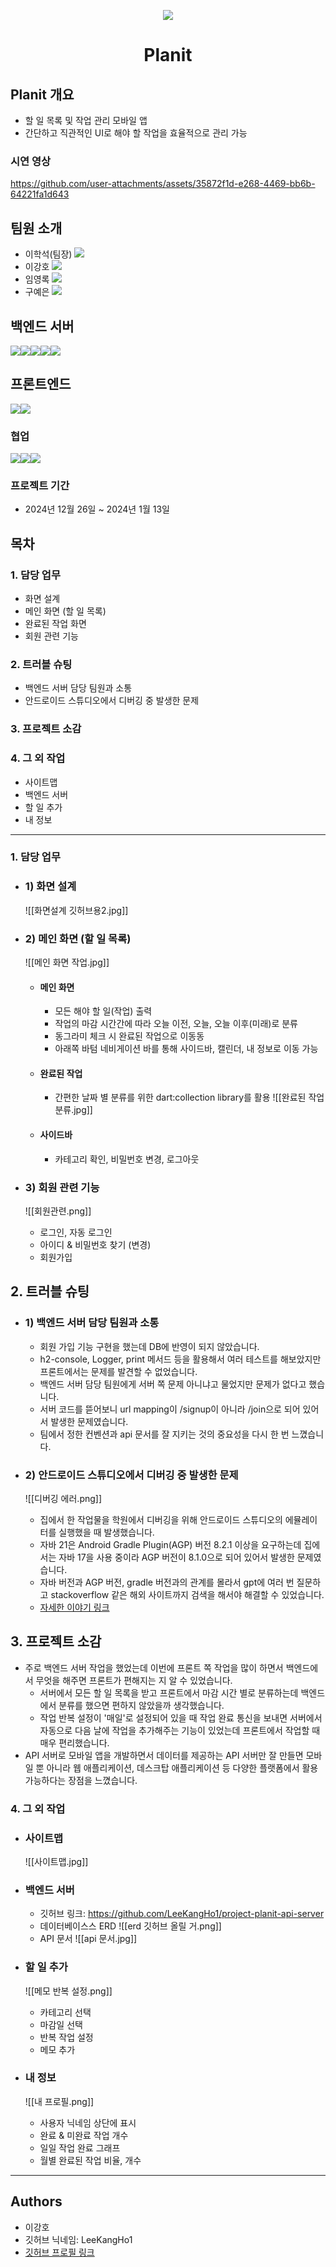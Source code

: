 <p align="center">
  <img src="https://github.com/user-attachments/assets/823da6bb-9faf-4484-ae33-e5a54abd04f7">
</p>

<h1 align="center">
  Planit
</h1>

## Planit 개요
- 할 일 목록 및 작업 관리 모바일 앱
- 간단하고 직관적인 UI로 해야 할 작업을 효율적으로 관리 가능
### 시연 영상
https://github.com/user-attachments/assets/35872f1d-e268-4469-bb6b-64221fa1d643
## 팀원 소개
- 이학석(팀장) [<img src="https://img.shields.io/badge/Git-이학석-red?logo=GITHUb">](https://github.com/HSLee1013)
- 이강호 [<img src="https://img.shields.io/badge/Git-이강호-green?logo=GITHUb">](https://github.com/LeeKangHo1) 
- 임영록 [<img src="https://img.shields.io/badge/Git-임영록-blue?logo=GITHUb">](https://github.com/Young14482) 
- 구예은 [<img src="https://img.shields.io/badge/Git-구예은-orange?logo=GITHUb">](https://github.com/goho11)
## 백엔드 서버
<img src="https://img.shields.io/badge/java-%23ED8B00.svg?style=for-the-badge&logo=openjdk&logoColor=white"><img src="https://img.shields.io/badge/springboot-6DB33F?style=for-the-badge&logo=springboot&logoColor=white"><img src="https://img.shields.io/badge/gradle-02303A?style=for-the-badge&logo=gradle&logoColor=white"><img src="https://img.shields.io/badge/H2-FF4000?style=for-the-badge&logo=H2&logoColor=white"><img src="https://img.shields.io/badge/intellijidea-000000?style=for-the-badge&logo=intellijidea&logoColor=white">
## 프론트엔드
<img src="https://img.shields.io/badge/flutter-02569B?style=for-the-badge&logo=flutter&logoColor=white"><img src="https://img.shields.io/badge/androidstudio-3DDC84?style=for-the-badge&logo=flask&logoColor=white">
### 협업
<img src="https://img.shields.io/badge/git-F05032?style=for-the-badge&logo=git&logoColor=white"><img src="https://img.shields.io/badge/slack-4A154B?style=for-the-badge&logo=slack&logoColor=white"><img src="https://img.shields.io/badge/notion-000000?style=for-the-badge&logo=notion&logoColor=white">
### 프로젝트 기간
- 2024년 12월 26일 ~ 2024년 1월 13일
## 목차
### 1. 담당 업무
- 화면 설계
- 메인 화면 (할 일 목록)
- 완료된 작업 화면
- 회원 관련 기능
### 2. 트러블 슈팅
- 백엔드 서버 담당 팀원과 소통
- 안드로이드 스튜디오에서 디버깅 중 발생한 문제
### 3. 프로젝트 소감
### 4. 그 외 작업
- 사이트맵
- 백엔드 서버
- 할 일 추가
- 내 정보
---
### 1. 담당 업무
- ### 1) 화면 설계
	![[화면설계 깃허브용2.jpg]]

- ### 2) 메인 화면 (할 일 목록)
	![[메인 화면 작업.jpg]]
	- #### 메인 화면
		- 모든 해야 할 일(작업) 출력
		- 작업의 마감 시간간에 따라 오늘 이전, 오늘, 오늘 이후(미래)로 분류
		- 동그라미 체크 시 완료된 작업으로 이동동
		- 아래쪽 바텀 네비게이션 바를 통해 사이드바, 캘린더, 내 정보로 이동 가능
	- #### 완료된 작업
		- 간편한 날짜 별 분류를 위한  dart:collection library를 활용
		![[완료된 작업 분류.jpg]]
	- #### 사이드바
		- 카테고리 확인, 비밀번호 변경, 로그아웃 

- ### 3) 회원 관련 기능
	![[회원관련.png]]
	- 로그인, 자동 로그인
	- 아이디 & 비밀번호 찾기 (변경)
	- 회원가입

## 2. 트러블 슈팅
- ### 1) 백엔드 서버 담당 팀원과 소통
	- 회원 가입 기능 구현을 했는데 DB에 반영이 되지 않았습니다.
	- h2-console, Logger, print 메서드 등을 활용해서 여러 테스트를 해보았지만 프론트에서는 문제를 발견할 수 없었습니다.
	- 백엔드 서버 담당 팀원에게 서버 쪽 문제 아니냐고 물었지만 문제가 없다고 했습니다.
	- 서버 코드를 뜯어보니 url mapping이 /signup이 아니라 /join으로 되어 있어서 발생한 문제였습니다.
	- 팀에서 정한 컨벤션과 api 문서를 잘 지키는 것의 중요성을 다시 한 번 느꼈습니다.

- ### 2) 안드로이드 스튜디오에서 디버깅 중 발생한 문제
	![[디버깅 에러.png]]
	- 집에서 한 작업물을 학원에서 디버깅을 위해 안드로이드 스튜디오의 에뮬레이터를 실행했을 때 발생했습니다.
	- 자바 21은 Android Gradle Plugin(AGP) 버전 8.2.1 이상을 요구하는데 집에서는 자바 17을 사용 중이라 AGP 버전이 8.1.0으로 되어 있어서 발생한 문제였습니다.
	- 자바 버전과 AGP 버전, gradle 버전과의 관계를 몰라서 gpt에 여러 번 질문하고 stackoverflow 같은 해외 사이트까지 검색을 해서야 해결할 수 있었습니다.
	- [자세한 이야기 링크](https://devleekangho.inblog.ai/planit-%ED%94%84%EB%A1%9C%EC%A0%9D%ED%8A%B8-%EB%AC%B8%EC%A0%9C-%ED%95%B4%EA%B2%B0-%EC%95%88%EB%93%9C%EB%A1%9C%EC%9D%B4%EB%93%9C-%EC%97%90%EB%AE%AC%EB%A0%88%EC%9D%B4%ED%84%B0%EB%A1%9C-%EB%94%94%EB%B2%84%EA%B9%85-%EC%A4%91-%EB%B0%9C%EC%83%9D%ED%95%9C-%EC%9D%BC-43066)

## 3. 프로젝트 소감
- 주로 백엔드 서버 작업을 했었는데 이번에 프론트 쪽 작업을 많이 하면서 백엔드에서 무엇을 해주면 프론트가 편해지는 지 알 수 있었습니다.
	- 서버에서 모든 할 일 목록을 받고 프론트에서 마감 시간 별로 분류하는데 백엔드에서 분류를 했으면 편하지 않았을까 생각했습니다.
	- 작업 반복 설정이 '매일'로 설정되어 있을 때 작업 완료 통신을 보내면 서버에서 자동으로 다음 날에 작업을 추가해주는 기능이 있었는데 프론트에서 작업할 때 매우 편리했습니다.
- API 서버로 모바일 앱을 개발하면서 데이터를 제공하는 API 서버만 잘 만들면 모바일 뿐 아니라 웹 애플리케이션, 데스크탑 애플리케이션 등 다양한 플랫폼에서 활용 가능하다는 장점을 느꼈습니다.
### 4. 그 외 작업
- ### 사이트맵
	![[사이트맵.jpg]]

- ### 백엔드 서버
	- 깃허브 링크: https://github.com/LeeKangHo1/project-planit-api-server
	- 데이터베이스스 ERD
		![[erd 깃허브 올릴 거.png]]
	- API 문서
		![[api 문서.jpg]]

- ### 할 일 추가
	![[메모 반복 설정.png]]
	- 카테고리 선택
	- 마감일 선택
	- 반복 작업 설정
	- 메모 추가

- ### 내 정보
	![[내 프로필.png]]
	- 사용자 닉네임 상단에 표시
	- 완료 & 미완료 작업 개수
	- 일일 작업 완료 그래프
	- 월별 완료된 작업 비율, 개수

---
## Authors
- 이강호
- 깃허브 닉네임: LeeKangHo1
- [깃허브 프로필 링크](https://github.com/LeeKangHo1)
